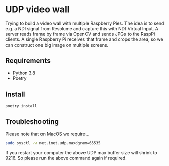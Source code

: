 # UDP video wall

Trying to build a video wall with multiple Raspberry Pies. The idea is to send 
e.g. a NDI signal from Resolume and capture this with NDI Virtual Input. A server
reads frame by frame via OpenCV and sends JPGs to the RaspPi clients. A single
Raspberry Pi receives that frame and crops the area, so we can construct one big
image on multiple screens.

## Requirements

* Python 3.8
* Poetry

## Install

```Bash
poetry install
```

## Troubleshooting

Please note that on MacOS we require...

```Bash
sudo sysctl -w net.inet.udp.maxdgram=65535
```

If you restart your computer the above UDP max buffer size will shrink to 9216. 
So please run the above command again if required.
